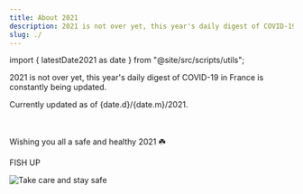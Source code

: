 ```yaml
---
title: About 2021
description: 2021 is not over yet, this year's daily digest of COVID-19 in France is constantly being updated 😉
slug: ./
---
```


import { latestDate2021 as date } from "@site/src/scripts/utils";

2021 is not over yet, this year's daily digest of COVID-19 in France is constantly being updated.

<div>Currently updated as of <span>{date.d}</span>/<span>{date.m}</span>/2021.</div><br /><br />

Wishing you all a safe and healthy 2021 ☘️

FISH UP

![Take care and stay safe](/img/digest/love.jpg)